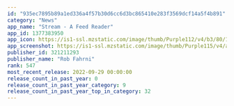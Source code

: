 ```yaml
---
id: "935ec7895b89a1ed336a4f57b30d6cc6d3bc865410e283f3569dcf14a5f4b891"
category: "News"
app_name: "Stream - A Feed Reader"
app_id: 1377383950
app_icon: https://is1-ssl.mzstatic.com/image/thumb/Purple112/v4/b3/80/1d/b3801d5d-af59-a1ec-8f19-b0503afe964f/Stream-1x_U007emarketing-0-10-0-85-220.png/1024x1024bb.png
app_screenshot: https://is1-ssl.mzstatic.com/image/thumb/Purple115/v4/a6/9e/25/a69e25cb-76b9-5637-a984-0b42f215da76/a196dd1c-fda1-43a3-bde3-9a72f7d3a20a_iPhone-11-Pro-Timeline-View-Stream-v1.png/1242x2688bb.png
publisher_id: 321211293
publisher_name: "Rob Fahrni"
rank: 547
most_recent_release: 2022-09-29 00:00:00
release_count_in_past_year: 0
release_count_in_past_year_category: 9
release_count_in_past_year_top_in_category: 32
---
```

